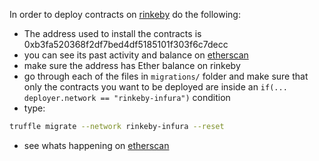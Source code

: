In order to deploy contracts on [rinkeby](https://www.rinkeby.io) do the following:

* The address used to install the contracts is 0xb3fa520368f2df7bed4df5185101f303f6c7decc
* you can see its past activity and balance on [etherscan](https://rinkeby.etherscan.io/address/0xb3fa520368f2df7bed4df5185101f303f6c7decc)
* make sure the address has Ether balance on rinkeby
* go through each of the files in `migrations/` folder and make sure that only the contracts you want to be deployed are inside an `if(... deployer.network == "rinkeby-infura")` condition
* type:
```bash
truffle migrate --network rinkeby-infura --reset
```
* see whats happening on [etherscan](https://rinkeby.etherscan.io/address/0xb3fa520368f2df7bed4df5185101f303f6c7decc)
